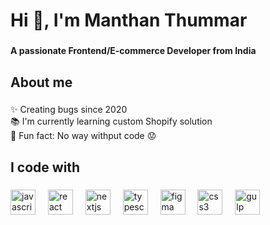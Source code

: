 <h1 align="left">Hi 👋, I'm Manthan Thummar</h1>

###

<h4 align="left">A passionate Frontend/E-commerce Developer from India</h4>

###

<h2 align="left">About me</h2>

###

<p align="left">✨ Creating bugs since 2020<br>📚 I'm currently learning custom Shopify solution<br>🎲 Fun fact: No way withput code 😟</p>

###

<h2 align="left">I code with</h2>

###

<div align="left">
  <img src="https://skillicons.dev/icons?i=js" height="40" alt="javascript logo"  />
  <img width="12" />
  <img src="https://skillicons.dev/icons?i=react" height="40" alt="react logo"  />
  <img width="12" />
  <img src="https://skillicons.dev/icons?i=nextjs" height="40" alt="nextjs logo"  />
  <img width="12" />
  <img src="https://skillicons.dev/icons?i=ts" height="40" alt="typescript logo"  />
  <img width="12" />
  <img src="https://skillicons.dev/icons?i=figma" height="40" alt="figma logo"  />
  <img width="12" />
  <img src="https://skillicons.dev/icons?i=css" height="40" alt="css3 logo"  />
  <img width="12" />
  <img src="https://skillicons.dev/icons?i=gulp" height="40" alt="gulp logo"  />
</div>

###
